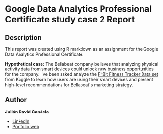 # **Google Data Analytics Professional Certificate study case 2 Report**
## Description
This report was created using R markdown as an assignment for the Google Data Analytics Professional Certificate.

**Hypothetical case:** The Bellabeat company believes that analyzing physical activity data from smart devices could unlock new business opportunities for the company. I've been asked analyze the [FitBit Fitness Tracker Data set](https://www.kaggle.com/datasets/arashnic/fitbit) from Kaggle to learn how users are using their smart devices and present high-level recommendations for Bellabeat's marketing strategy.

## Author
**Julián David Candela**
* [LinkedIn](https://sites.google.com/view/juliandavidcandela/about-me)
* [Portfolio web](https://sites.google.com/view/juliandavidcandela/what-i-do/portfolio)
